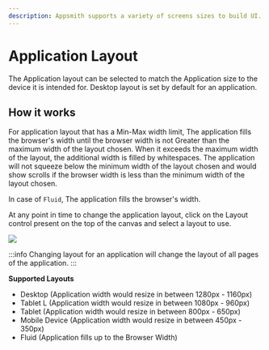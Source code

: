 ```yaml
---
description: Appsmith supports a variety of screens sizes to build UI.
---
```


# Application Layout

The Application layout can be selected to match the Application size to the device it is intended for. Desktop layout is set by default for an application.

## How it works

For application layout that has a Min-Max width limit, The application fills the browser's width until the browser width is not Greater than the maximum width of the layout chosen. When it exceeds the maximum width of the layout, the additional width is filled by whitespaces. The application will not squeeze below the minimum width of the layout chosen and would show scrolls if the browser width is less than the minimum width of the layout chosen.

In case of `Fluid`, The application fills the browser's width.

At any point in time to change the application layout, click on the Layout control present on the top of the canvas and select a layout to use.

![](/img/layout.gif)

:::info
 Changing layout for an application will change the layout of all pages of the application.
:::

**Supported Layouts**

* Desktop (Application width would resize in between 1280px - 1160px)
* Tablet L (Application width would resize in between 1080px - 960px)
* Tablet (Application width would resize in between 800px - 650px)
* Mobile Device (Application width would resize in between 450px - 350px)
* Fluid (Application fills up to the Browser Width)
